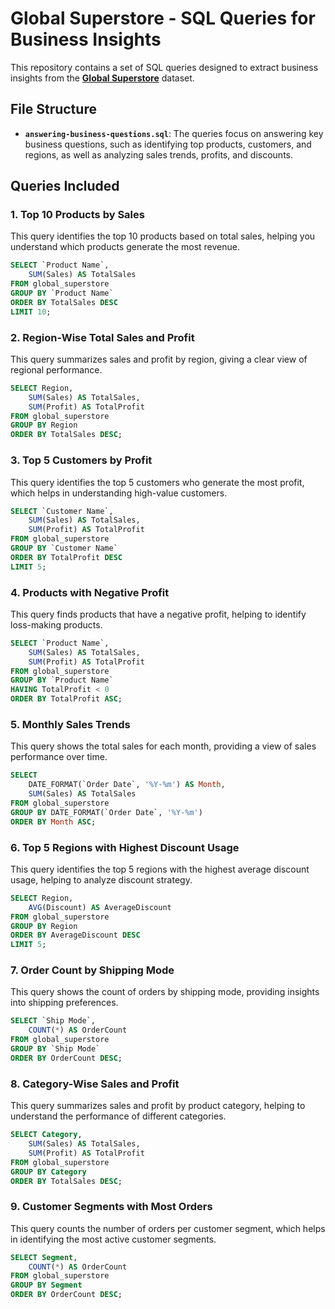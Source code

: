 # Global Superstore - SQL Queries for Business Insights
This repository contains a set of SQL queries designed to extract business insights from the **[Global Superstore](https://www.kaggle.com/datasets/apoorvaappz/global-super-store-dataset)** dataset.

## File Structure
- **`answering-business-questions.sql`**: The queries focus on answering key business questions, such as identifying top products, customers, and regions, as well as analyzing sales trends, profits, and discounts.

## Queries Included

### 1. **Top 10 Products by Sales**
This query identifies the top 10 products based on total sales, helping you understand which products generate the most revenue.

```sql
SELECT `Product Name`, 
    SUM(Sales) AS TotalSales
FROM global_superstore
GROUP BY `Product Name`
ORDER BY TotalSales DESC
LIMIT 10;
```

### 2. Region-Wise Total Sales and Profit
This query summarizes sales and profit by region, giving a clear view of regional performance.

```sql
SELECT Region, 
    SUM(Sales) AS TotalSales, 
    SUM(Profit) AS TotalProfit
FROM global_superstore
GROUP BY Region
ORDER BY TotalSales DESC;
```

### 3. Top 5 Customers by Profit
This query identifies the top 5 customers who generate the most profit, which helps in understanding high-value customers.

```sql
SELECT `Customer Name`,
    SUM(Sales) AS TotalSales, 
    SUM(Profit) AS TotalProfit
FROM global_superstore
GROUP BY `Customer Name`
ORDER BY TotalProfit DESC
LIMIT 5;
```
### 4. Products with Negative Profit
This query finds products that have a negative profit, helping to identify loss-making products.

```sql
SELECT `Product Name`, 
    SUM(Sales) AS TotalSales, 
    SUM(Profit) AS TotalProfit
FROM global_superstore
GROUP BY `Product Name`
HAVING TotalProfit < 0 
ORDER BY TotalProfit ASC;
```

### 5. Monthly Sales Trends
This query shows the total sales for each month, providing a view of sales performance over time.

```sql
SELECT 
    DATE_FORMAT(`Order Date`, '%Y-%m') AS Month, 
    SUM(Sales) AS TotalSales
FROM global_superstore
GROUP BY DATE_FORMAT(`Order Date`, '%Y-%m')
ORDER BY Month ASC;
```

### 6. Top 5 Regions with Highest Discount Usage
This query identifies the top 5 regions with the highest average discount usage, helping to analyze discount strategy.

```sql
SELECT Region, 
    AVG(Discount) AS AverageDiscount
FROM global_superstore
GROUP BY Region
ORDER BY AverageDiscount DESC
LIMIT 5;
```
### 7. Order Count by Shipping Mode
This query shows the count of orders by shipping mode, providing insights into shipping preferences.

```sql
SELECT `Ship Mode`, 
    COUNT(*) AS OrderCount
FROM global_superstore
GROUP BY `Ship Mode`
ORDER BY OrderCount DESC;
```

### 8. Category-Wise Sales and Profit
This query summarizes sales and profit by product category, helping to understand the performance of different categories.

```sql
SELECT Category, 
    SUM(Sales) AS TotalSales, 
    SUM(Profit) AS TotalProfit
FROM global_superstore
GROUP BY Category
ORDER BY TotalSales DESC;
```

### 9. Customer Segments with Most Orders
This query counts the number of orders per customer segment, which helps in identifying the most active customer segments.

```sql
SELECT Segment, 
    COUNT(*) AS OrderCount
FROM global_superstore
GROUP BY Segment
ORDER BY OrderCount DESC;
```
